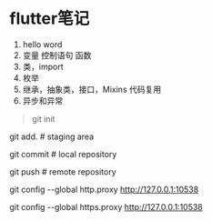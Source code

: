 # flutter笔记
1. hello word
2. 变量 控制语句 函数
3. 类，import
4. 枚举
5. 继承，抽象类，接口，Mixins 代码复用
6. 异步和异常


>git init

git add.    # staging area

git commit  # local repository 

git push    # remote repository

git config --global http.proxy http://127.0.0.1:10538

git config --global https.proxy http://127.0.0.1:10538
